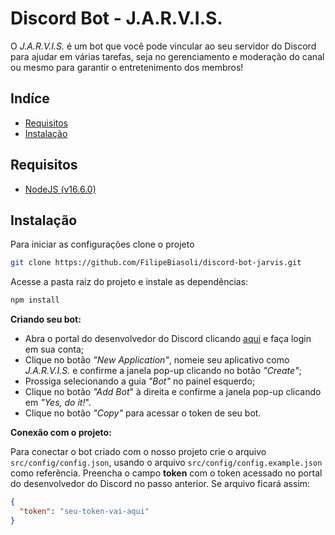 # Discord Bot - J.A.R.V.I.S.
O *J.A.R.V.I.S.* é um bot que você pode vincular ao seu servidor do Discord para ajudar em várias tarefas, seja no gerenciamento e moderação do canal ou mesmo para garantir o entretenimento dos membros!

## Indíce
* [Requisitos](#requisitos)
* [Instalação](#instalação)

## Requisitos
* [NodeJS (v16.6.0)](https://nodejs.org/en/)

## Instalação
Para iniciar as configurações clone o projeto
```bash
git clone https://github.com/FilipeBiasoli/discord-bot-jarvis.git
```

Acesse a pasta raiz do projeto e instale as dependências:
```cmd
npm install
```

**Criando seu bot:**

* Abra o portal do desenvolvedor do Discord clicando [aqui](https://discord.com/developers/applications) e faça login em sua conta;
* Clique no botão *"New Application"*, nomeie seu aplicativo como *J.A.R.V.I.S.*  e confirme a janela pop-up clicando no botão *"Create"*;
* Prossiga selecionando a guia *"Bot"* no painel esquerdo;
* Clique no botão *"Add Bot*" à direita e confirme a janela pop-up clicando em *"Yes, do it!*".
* Clique no botão *"Copy"* para acessar o token de seu bot.

**Conexão com o projeto:**

Para conectar o bot criado com o nosso projeto crie o arquivo `src/config/config.json`, usando o arquivo `src/config/config.example.json` como referência. Preencha o campo **token** com o token acessado no portal do desenvolvedor do Discord no passo anterior. Se arquivo ficará assim:
```json
{
  "token": "seu-token-vai-aqui"
}
```